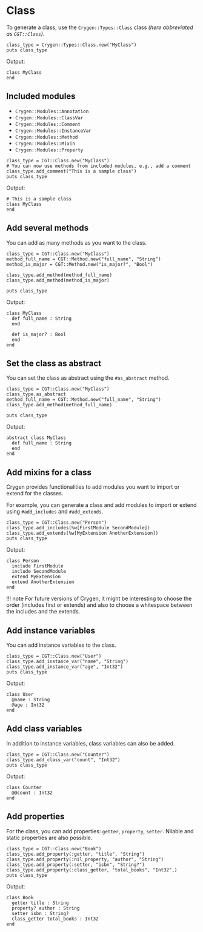 # Class

To generate a class, use the `Crygen::Types::Class` class *(here abbreviated as `CGT::Class`)*.

```cr
class_type = Crygen::Types::Class.new("MyClass")
puts class_type
```

Output:

```cr
class MyClass
end
```

## Included modules

- `Crygen::Modules::Annotation`
- `Crygen::Modules::ClassVar`
- `Crygen::Modules::Comment`
- `Crygen::Modules::InstanceVar`
- `Crygen::Modules::Method`
- `Crygen::Modules::Mixin`
- `Crygen::Modules::Property`

```cr
class_type = CGT::Class.new("MyClass")
# You can now use methods from included modules, e.g., add a comment
class_type.add_comment("This is a sample class")
puts class_type
```

Output:

```cr
# This is a sample class
class MyClass
end
```

## Add several methods

You can add as many methods as you want to the class.

```cr
class_type = CGT::Class.new("MyClass")
method_full_name = CGT::Method.new("full_name", "String")
method_is_major = CGT::Method.new("is_major?", "Bool")

class_type.add_method(method_full_name)
class_type.add_method(method_is_major)

puts class_type
```

Output:

```cr
class MyClass
  def full_name : String
  end

  def is_major? : Bool
  end
end
```

## Set the class as abstract

You can set the class as abstract using the `#as_abstract` method.

```cr
class_type = CGT::Class.new("MyClass")
class_type.as_abstract
method_full_name = CGT::Method.new("full_name", "String")
class_type.add_method(method_full_name)

puts class_type
```

Output:

```cr
abstract class MyClass
  def full_name : String
  end
end
```

## Add mixins for a class

Crygen provides functionalities to add modules you want to import or extend for the classes.

For example, you can generate a class and add modules to import or extend using `#add_includes` and `#add_extends`.

```cr
class_type = CGT::Class.new("Person")
class_type.add_includes(%w[FirstModule SecondModule])
class_type.add_extends(%w[MyExtension AnotherExtension])
puts class_type
```

Output:

```cr
class Person
  include FirstModule
  include SecondModule
  extend MyExtension
  extend AnotherExtension
end
```

!!! note
    For future versions of Crygen, it might be interesting to choose the order (includes first or extends) and
    also to choose a whitespace between the includes and the extends.

## Add instance variables

You can add instance variables to the class.

```cr
class_type = CGT::Class.new("User")
class_type.add_instance_var("name", "String")
class_type.add_instance_var("age", "Int32")
puts class_type
```

Output:

```cr
class User
  @name : String
  @age : Int32
end
```

## Add class variables

In addition to instance variables, class variables can also be added.

```cr
class_type = CGT::Class.new("Counter")
class_type.add_class_var("count", "Int32")
puts class_type
```

Output:

```cr
class Counter
  @@count : Int32
end
```

## Add properties

For the class, you can add properties: `getter`, `property`, `setter`. Nilable and static properties are also possible.

```cr
class_type = CGT::Class.new("Book")
class_type.add_property(:getter, "title", "String")
class_type.add_property(:nil_property, "author", "String")
class_type.add_property(:setter, "isbn", "String?")
class_type.add_property(:class_getter, "total_books", "Int32",)
puts class_type
```

Output:

```cr
class Book
  getter title : String
  property? author : String
  setter isbn : String?
  class_getter total_books : Int32
end
```